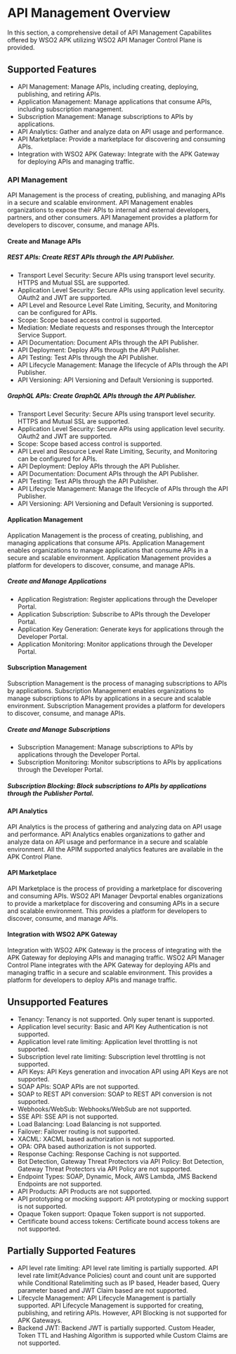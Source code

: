 # API Management Overview

In this section, a comprehensive detail of API Management Capabilites offered by WSO2 APK utilizing WSO2 API Manager Control Plane is provided.

## Supported Features

- API Management: Manage APIs, including creating, deploying, publishing, and retiring APIs.
- Application Management: Manage applications that consume APIs, including subscription management.
- Subscription Management: Manage subscriptions to APIs by applications.
- API Analytics: Gather and analyze data on API usage and performance.
- API Marketplace: Provide a marketplace for discovering and consuming APIs.
- Integration with WSO2 APK Gateway: Integrate with the APK Gateway for deploying APIs and managing traffic.

### API Management

API Management is the process of creating, publishing, and managing APIs in a secure and scalable environment. API Management enables organizations to expose their APIs to internal and external developers, partners, and other consumers. API Management provides a platform for developers to discover, consume, and manage APIs.

#### Create and Manage APIs

##### REST APIs: Create REST APIs through the API Publisher.
  - Transport Level Security: Secure APIs using transport level security. HTTPS and Mutual SSL are supported.
  - Application Level Security: Secure APIs using application level security. OAuth2 and JWT are supported.
  - API Level and Resource Level Rate Limiting, Security, and Monitoring can be configured for APIs.
  - Scope: Scope based access control is supported.
  - Mediation: Mediate requests and responses through the Interceptor Service Support.
  - API Documentation: Document APIs through the API Publisher.
  - API Deployment: Deploy APIs through the API Publisher.
  - API Testing: Test APIs through the API Publisher.
  - API Lifecycle Management: Manage the lifecycle of APIs through the API Publisher.
  - API Versioning: API Versioning and Default Versioning is supported.
##### GraphQL APIs: Create GraphQL APIs through the API Publisher.
  - Transport Level Security: Secure APIs using transport level security. HTTPS and Mutual SSL are supported.
  - Application Level Security: Secure APIs using application level security. OAuth2 and JWT are supported.
  - Scope: Scope based access control is supported.
  - API Level and Resource Level Rate Limiting, Security, and Monitoring can be configured for APIs.
  - API Deployment: Deploy APIs through the API Publisher.
  - API Documentation: Document APIs through the API Publisher.
  - API Testing: Test APIs through the API Publisher.
  - API Lifecycle Management: Manage the lifecycle of APIs through the API Publisher.
  - API Versioning: API Versioning and Default Versioning is supported.

#### Application Management

Application Management is the process of creating, publishing, and managing applications that consume APIs. Application Management enables organizations to manage applications that consume APIs in a secure and scalable environment. Application Management provides a platform for developers to discover, consume, and manage APIs.

##### Create and Manage Applications
   - Application Registration: Register applications through the Developer Portal.
   - Application Subscription: Subscribe to APIs through the Developer Portal.
   - Application Key Generation: Generate keys for applications through the Developer Portal.
   - Application Monitoring: Monitor applications through the Developer Portal.

#### Subscription Management

Subscription Management is the process of managing subscriptions to APIs by applications. Subscription Management enables organizations to manage subscriptions to APIs by applications in a secure and scalable environment. Subscription Management provides a platform for developers to discover, consume, and manage APIs.

##### Create and Manage Subscriptions
   - Subscription Management: Manage subscriptions to APIs by applications through the Developer Portal.
   - Subscription Monitoring: Monitor subscriptions to APIs by applications through the Developer Portal.
##### Subscription Blocking: Block subscriptions to APIs by applications through the Publisher Portal.

#### API Analytics

API Analytics is the process of gathering and analyzing data on API usage and performance. API Analytics enables organizations to gather and analyze data on API usage and performance in a secure and scalable environment. All the APIM supported analytics features are available in the APK Control Plane.

#### API Marketplace

API Marketplace is the process of providing a marketplace for discovering and consuming APIs. WSO2 API Manager Devportal  enables organizations to provide a marketplace for discovering and consuming APIs in a secure and scalable environment. This provides a platform for developers to discover, consume, and manage APIs.

#### Integration with WSO2 APK Gateway

Integration with WSO2 APK Gateway is the process of integrating with the APK Gateway for deploying APIs and managing traffic. WSO2 API Manager Control Plane integrates with the APK Gateway for deploying APIs and managing traffic in a secure and scalable environment. This provides a platform for developers to deploy APIs and manage traffic.

## Unsupported Features

- Tenancy: Tenancy is not supported. Only super tenant is supported.
- Application level security: Basic and API Key Authentication is not supported.
- Application level rate limiting: Application level throttling is not supported.
- Subscription level rate limiting: Subscription level throttling is not supported.
- API Keys: API Keys generation and invocation API using API Keys are not supported.
- SOAP APIs: SOAP APIs are not supported.
- SOAP to REST API conversion: SOAP to REST API conversion is not supported.
- Webhooks/WebSub: Webhooks/WebSub are not supported.
- SSE API: SSE API is not supported.
- Load Balancing: Load Balancing is not supported.
- Failover: Failover routing is not supported.
- XACML: XACML based authorization is not supported.
- OPA: OPA based authorization is not supported.
- Response Caching: Response Caching is not supported.
- Bot Detection, Gateway Threat Protectors via API Policy: Bot Detection, Gateway Threat Protectors via API Policy are not supported.
- Endpoint Types: SOAP, Dynamic, Mock, AWS Lambda, JMS Backend Endpoints are not supported.
- API Products: API Products are not supported.
- API prototyping or mocking support: API prototyping or mocking support is not supported.
- Opaque Token support: Opaque Token support is not supported.
- Certificate bound access tokens: Certificate bound access tokens are not supported.

## Partially Supported Features

- API level rate limiting: API level rate limiting is partially supported. API level rate limit(Advance Policies) count and count unit are supported while Conditional Ratelimiting such as IP based, Header based, Query parameter based and JWT  Claim based are not supported.
- Lifecycle Management: API Lifecycle Management is partially supported. API Lifecycle Management is supported for creating, publishing, and retiring APIs. However, API Blocking is not supported for APK Gateways.
- Backend JWT: Backend JWT is partially supported. Custom Header, Token TTL and Hashing Algorithm is supported while Custom Claims are not supported.